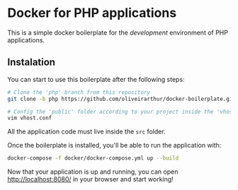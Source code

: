 # Docker for PHP applications

This is a simple docker boilerplate for the *development* environment of PHP applications.

## Instalation

You can start to use this boilerplate after the following steps:

```sh
# Clone the 'php' branch from this repository
git clone -b php https://github.com/oliveirarthur/docker-boilerplate.git

# Config the 'public' folder according to your project inside the 'vhost.conf' file
vim vhost.conf
```

All the application code must live inside the `src` folder.

Once the boilerplate is installed, you'll be able to run the application with:

```sh
docker-compose -f docker/docker-compose.yml up --build
```

Now that your application is up and running, you can open <http://localhost:8080/> in your browser and start working!
